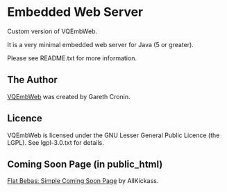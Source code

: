 # Embedded Web Server

Custom version of VQEmbWeb. 

It is a very minimal embedded web server for Java (5 or greater).

Please see README.txt for more information.

## The Author

[VQEmbWeb](http://www.croninsolutions.com/vqembweb/) was created by Gareth Cronin.

## Licence

VQEmbWeb is licensed under the GNU Lesser General Public Licence (the LGPL). See lgpl-3.0.txt for details.

## Coming Soon Page (in public_html)

[Flat Bebas: Simple Coming Soon Page](http://allkickass.com/flat-bebas/) by AllKickass.
